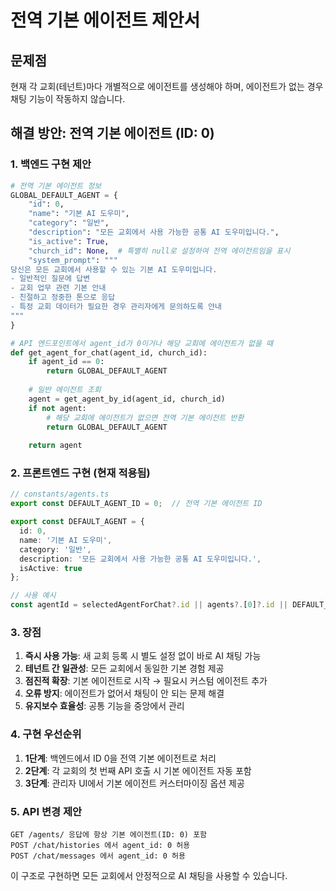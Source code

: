 # 전역 기본 에이전트 제안서

## 문제점
현재 각 교회(테넌트)마다 개별적으로 에이전트를 생성해야 하며, 에이전트가 없는 경우 채팅 기능이 작동하지 않습니다.

## 해결 방안: 전역 기본 에이전트 (ID: 0)

### 1. 백엔드 구현 제안

```python
# 전역 기본 에이전트 정보
GLOBAL_DEFAULT_AGENT = {
    "id": 0,
    "name": "기본 AI 도우미",
    "category": "일반", 
    "description": "모든 교회에서 사용 가능한 공통 AI 도우미입니다.",
    "is_active": True,
    "church_id": None,  # 특별히 null로 설정하여 전역 에이전트임을 표시
    "system_prompt": """
당신은 모든 교회에서 사용할 수 있는 기본 AI 도우미입니다.
- 일반적인 질문에 답변
- 교회 업무 관련 기본 안내  
- 친절하고 정중한 톤으로 응답
- 특정 교회 데이터가 필요한 경우 관리자에게 문의하도록 안내
"""
}

# API 엔드포인트에서 agent_id가 0이거나 해당 교회에 에이전트가 없을 때
def get_agent_for_chat(agent_id, church_id):
    if agent_id == 0:
        return GLOBAL_DEFAULT_AGENT
    
    # 일반 에이전트 조회
    agent = get_agent_by_id(agent_id, church_id)
    if not agent:
        # 해당 교회에 에이전트가 없으면 전역 기본 에이전트 반환
        return GLOBAL_DEFAULT_AGENT
    
    return agent
```

### 2. 프론트엔드 구현 (현재 적용됨)

```typescript
// constants/agents.ts
export const DEFAULT_AGENT_ID = 0;  // 전역 기본 에이전트 ID

export const DEFAULT_AGENT = {
  id: 0,
  name: '기본 AI 도우미',
  category: '일반',
  description: '모든 교회에서 사용 가능한 공통 AI 도우미입니다.',
  isActive: true
};

// 사용 예시
const agentId = selectedAgentForChat?.id || agents?.[0]?.id || DEFAULT_AGENT.id;
```

### 3. 장점

1. **즉시 사용 가능**: 새 교회 등록 시 별도 설정 없이 바로 AI 채팅 가능
2. **테넌트 간 일관성**: 모든 교회에서 동일한 기본 경험 제공
3. **점진적 확장**: 기본 에이전트로 시작 → 필요시 커스텀 에이전트 추가
4. **오류 방지**: 에이전트가 없어서 채팅이 안 되는 문제 해결
5. **유지보수 효율성**: 공통 기능을 중앙에서 관리

### 4. 구현 우선순위

1. **1단계**: 백엔드에서 ID 0을 전역 기본 에이전트로 처리
2. **2단계**: 각 교회의 첫 번째 API 호출 시 기본 에이전트 자동 포함
3. **3단계**: 관리자 UI에서 기본 에이전트 커스터마이징 옵션 제공

### 5. API 변경 제안

```
GET /agents/ 응답에 항상 기본 에이전트(ID: 0) 포함
POST /chat/histories 에서 agent_id: 0 허용
POST /chat/messages 에서 agent_id: 0 허용
```

이 구조로 구현하면 모든 교회에서 안정적으로 AI 채팅을 사용할 수 있습니다.